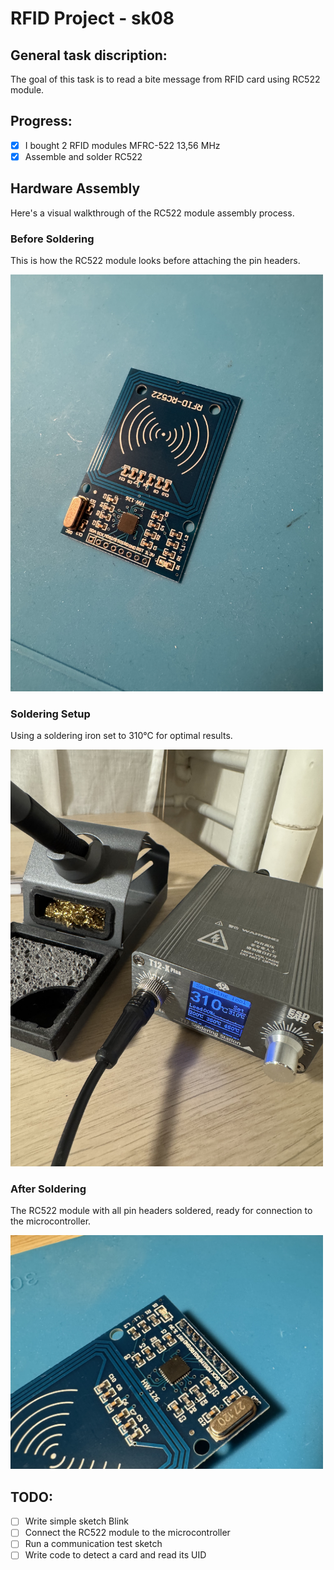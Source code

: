 # RFID Project - sk08
## General task discription:

The goal of this task is to read a bite message from RFID card using RC522 module.

## Progress:
- [x] I bought 2 RFID modules MFRC-522 13,56 MHz
- [x] Assemble and solder RC522

## Hardware Assembly
Here's a visual walkthrough of the RC522 module assembly process.

### Before Soldering
This is how the RC522 module looks before attaching the pin headers.

<img src="img/rc522_before_soldering.jpeg" alt="RC522 module before soldering" width="500">

### Soldering Setup
Using a soldering iron set to 310°C for optimal results.

<img src= "img/soldering_iron_310C.jpeg" alt="Soldering iron temperature" width="500">

### After Soldering
The RC522 module with all pin headers soldered, ready for connection to the microcontroller.

<img src="img/rc522_after_soldering_top.jpeg" alt="RC522 module after soldering" width="500">

## TODO:
- [ ] Write simple sketch Blink
- [ ] Connect the RC522 module to the microcontroller
- [ ] Run a communication test sketch
- [ ] Write code to detect a card and read its UID